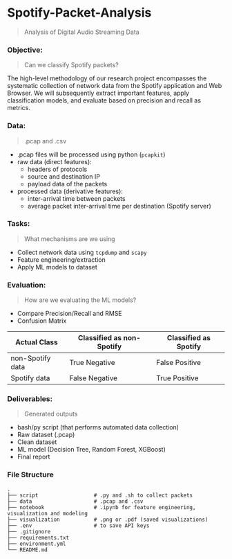 # Spotify-Packet-Analysis
> Analysis of Digital Audio Streaming Data

### Objective:
> Can we classify Spotify packets?

The high-level methodology of our research project encompasses the systematic collection of network data from the Spotify application and Web Browser. We will subsequently extract important features, apply classification models, and evaluate based on precision and recall as metrics.

### Data:
> .pcap and .csv
- .pcap files will be processed using python (`pcapkit`)
- raw data (direct features):
    - headers of protocols
    - source and destination IP
    - payload data of the packets
- processed data (derivative features):
    - inter-arrival time between packets
    - average packet inter-arrival time per destination (Spotify server)

### Tasks:
> What mechanisms are we using
- Collect network data using `tcpdump` and `scapy`
- Feature engineering/extraction
- Apply ML models to dataset

### Evaluation:
> How are we evaluating the ML models?
- Compare Precision/Recall and RMSE
- Confusion Matrix

| Actual Class      | Classified as non-Spotify | Classified as Spotify |
|-------------------|---------------------------|-----------------------|
| non-Spotify data  | True Negative             | False Positive        |
| Spotify data      | False Negative            | True Positive         |


### Deliverables:
> Generated outputs
- bash/py script (that performs automated data collection)
- Raw dataset (.pcap)
- Clean dataset
- ML model (Decision Tree, Random Forest, XGBoost)
- Final report

### File Structure
    .
    ├── script                  # .py and .sh to collect packets
    ├── data                    # .pcap and .csv
    ├── notebook                # .ipynb for feature engineering, visualization and modeling
    ├── visualization           # .png or .pdf (saved visualizations)
    ├── .env                    # to save API keys
    ├── .gitignore
    ├── requirements.txt
    ├── environment.yml
    └── README.md
